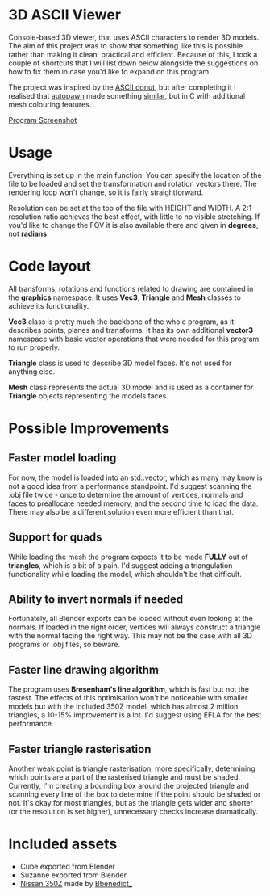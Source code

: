 # 3D ASCII Viewer 
Console-based 3D viewer, that uses ASCII characters to render 3D models. 
The aim of this project was to show that something like this is possible rather than making it clean, practical and efficient. Because of this, I took a couple of shortcuts that I will list down below alongside the suggestions on how to fix them in case you'd like to expand on this program.

The project was inspired by the [ASCII donut](https://www.a1k0n.net/2006/09/15/obfuscated-c-donut.html), but after completing it I realised that [autopawn](https://github.com/autopawn) made something [similar](https://github.com/autopawn/3d-ascii-viewer), but in C with additional mesh colouring features.

[Program Screenshot](screenshot.png)

# Usage
Everything is set up in the main function. You can specify the location of the file to be loaded and set the transformation and rotation vectors there. The rendering loop won't change, so it is fairly straightforward.

Resolution can be set at the top of the file with HEIGHT and WIDTH. A 2:1 resolution ratio achieves the best effect, with little to no visible stretching. If you'd like to change the FOV it is also available there and given in **degrees**, not **radians**.

# Code layout
All transforms, rotations and functions related to drawing are contained in the **graphics** namespace. It uses **Vec3**, **Triangle** and **Mesh** classes to achieve its functionality.

**Vec3** class is pretty much the backbone of the whole program, as it describes points, planes and transforms. It has its own additional **vector3** namespace with basic vector operations that were needed for this program to run properly.

**Triangle** class is used to describe 3D model faces. It's not used for anything else.

**Mesh** class represents the actual 3D model and is used as a container for **Triangle** objects representing the models faces.

# Possible Improvements
## Faster model loading
For now, the model is loaded into an std::vector, which as many may know is not a good idea from a performance standpoint. I'd suggest scanning the .obj file twice - once to determine the amount of vertices, normals and faces to preallocate needed memory, and the second time to load the data. There may also be a different solution even more efficient than that.

## Support for quads
While loading the mesh the program expects it to be made **FULLY** out of **triangles**, which is a bit of a pain. I'd suggest adding a triangulation functionality while loading the model, which shouldn't be that difficult.

## Ability to invert normals if needed
Fortunately, all Blender exports can be loaded without even looking at the normals. If loaded in the right order, vertices will always construct a triangle with the normal facing the right way. This may not be the case with all 3D programs or .obj files, so beware.

## Faster line drawing algorithm
The program uses **Bresenham's line algorithm**, which is fast but not the fastest. The effects of this optimisation won't be noticeable with smaller models but with the included 350Z model, which has almost 2 million triangles, a 10-15% improvement is a lot. I'd suggest using EFLA for the best performance.

## Faster triangle rasterisation
Another weak point is triangle rasterisation, more specifically, determining which points are a part of the rasterised triangle and must be shaded. Currently, I'm creating a bounding box around the projected triangle and scanning every line of the box to determine if the point should be shaded or not. It's okay for most triangles, but as the triangle gets wider and shorter (or the resolution is set higher), unnecessary checks increase dramatically.

# Included assets
* Cube exported from Blender
* Suzanne exported from Blender
* [Nissan 350Z](https://www.turbosquid.com/3d-models/nissan-350z-japanese-sports-coupe-with-interior-model-3d-model-2049724) made by [Bbenedict_](https://www.turbosquid.com/Search/Artists/Bbenedict_)
